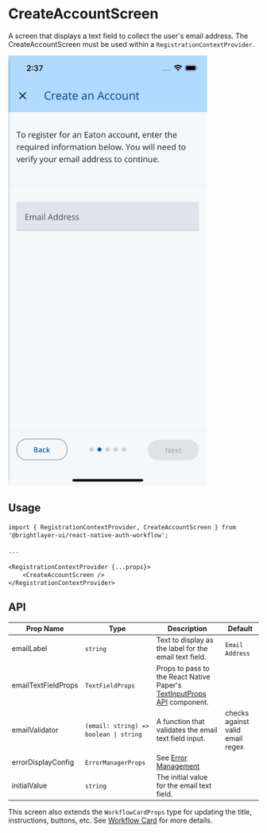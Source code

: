 # CreateAccountScreen

A screen that displays a text field to collect the user's email address. The CreateAccountScreen must be used within a `RegistrationContextProvider`.

<img width="400" alt="Create Account" src="../../media/screens/create-account.png">

## Usage

```tsx
import { RegistrationContextProvider, CreateAccountScreen } from '@brightlayer-ui/react-native-auth-workflow';

...

<RegistrationContextProvider {...props}>
    <CreateAccountScreen />
</RegistrationContextProvider>
```

## API

| Prop Name | Type | Description | Default |
|---|---|---|---|
| emailLabel | `string` | Text to display as the label for the email text field. | `Email Address` |
| emailTextFieldProps | `TextFieldProps` | Props to pass to the React Native Paper's [TextInputProps API](https://callstack.github.io/react-native-paper/docs/components/TextInput/#props) component. |  |
| emailValidator | `(email: string) => boolean \| string` | A function that validates the email text field input. | checks against valid email regex |
| errorDisplayConfig | `ErrorManagerProps` | See [Error Management](../components/error-manager.md) |  |
| initialValue | `string` | The initial value for the email text field. |  |

This screen also extends the `WorkflowCardProps` type for updating the title, instructions, buttons, etc. See [Workflow Card](../components/workflow-card.md) for more details.